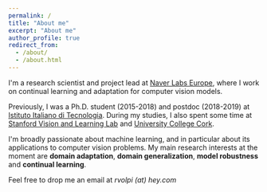 ```yaml
---
permalink: /
title: "About me"
excerpt: "About me"
author_profile: true
redirect_from: 
  - /about/
  - /about.html
---
```


I'm a research scientist and project lead at [Naver Labs Europe](https://europe.naverlabs.com/), where I work on continual learning and adaptation for computer vision models.

Previously, I was a Ph.D. student (2015-2018) and postdoc (2018-2019) at [Istituto Italiano di Tecnologia](https://www.iit.it). During my studies, I also spent some time at [Stanford Vision and Learning Lab](http://svl.stanford.edu/) and [University College Cork](https://www.ucc.ie/en/).

I'm broadly passionate about machine learning, and in particular about its applications to computer vision problems. My main research interests at the moment are **domain adaptation**, **domain generalization**, **model robustness** and **continual learning**.

Feel free to drop me an email at *rvolpi (at) hey.com*
